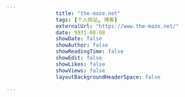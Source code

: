 ---
                title: "the-maze.net"
                tags: [个人网站, 博客]
                externalUrl: "https://www.the-maze.net/"
                date: 9931-08-08
                showDate: false
                showAuthor: false
                showReadingTime: false
                showEdit: false
                showLikes: false
                showViews: false
                layoutBackgroundHeaderSpace: false
                ---

